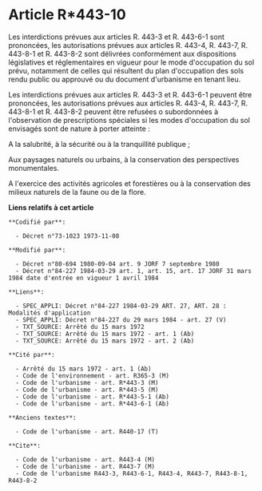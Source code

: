 # Article R*443-10

Les interdictions prévues aux articles R. 443-3 et R. 443-6-1 sont prononcées, les autorisations prévues aux articles R.
443-4, R. 443-7, R. 443-8-1 et R. 443-8-2 sont délivrées conformément aux dispositions législatives et réglementaires en
vigueur pour le mode d'occupation du sol prévu, notamment de celles qui résultent du plan d'occupation des sols rendu public
ou approuvé ou du document d'urbanisme en tenant lieu.

Les interdictions prévues aux articles R. 443-3 et R. 443-6-1 peuvent être  prononcées, les autorisations prévues aux
articles R. 443-4, R. 443-7, R. 443-8-1 et R. 443-8-2 peuvent être refusées o subordonnées à l'observation de prescriptions
spéciales si les modes d'occupation du sol envisagés sont de nature à porter atteinte :

A la salubrité, à la sécurité ou à la tranquillité publique ;

Aux paysages naturels ou urbains, à la conservation des perspectives monumentales.

A l'exercice des activités agricoles et forestières ou à la conservation des milieux naturels de la faune ou de la flore.

**Liens relatifs à cet article**

	**Codifié par**:

	  - Décret n°73-1023 1973-11-08

	**Modifié par**:

	  - Décret n°80-694 1980-09-04 art. 9 JORF 7 septembre 1980
	  - Décret n°84-227 1984-03-29 art. 1, art. 15, art. 17 JORF 31 mars 1984 date d'entrée en vigueur 1 avril 1984

	**Liens**:

	  - SPEC_APPLI: Décret n°84-227 1984-03-29 ART. 27, ART. 28 : Modalités d'application
	  - SPEC_APPLI: Décret n°84-227 du 29 mars 1984 - art. 27 (V)
	  - TXT_SOURCE: Arrêté du 15 mars 1972
	  - TXT_SOURCE: Arrêté du 15 mars 1972 - art. 1 (Ab)
	  - TXT_SOURCE: Arrêté du 15 mars 1972 - art. 2 (Ab)

	**Cité par**:

	  - Arrêté du 15 mars 1972 - art. 1 (Ab)
	  - Code de l'environnement - art. R365-3 (M)
	  - Code de l'urbanisme - art. R*443-3 (M)
	  - Code de l'urbanisme - art. R*443-5 (M)
	  - Code de l'urbanisme - art. R*443-5-1 (Ab)
	  - Code de l'urbanisme - art. R*443-6-1 (Ab)

	**Anciens textes**:

	  - Code de l'urbanisme - art. R440-17 (T)

	**Cite**:

	  - Code de l'urbanisme - art. R443-4 (M)
	  - Code de l'urbanisme - art. R443-7 (M)
	  - Code de l'urbanisme R443-3, R443-6-1, R443-4, R443-7, R443-8-1, R443-8-2
